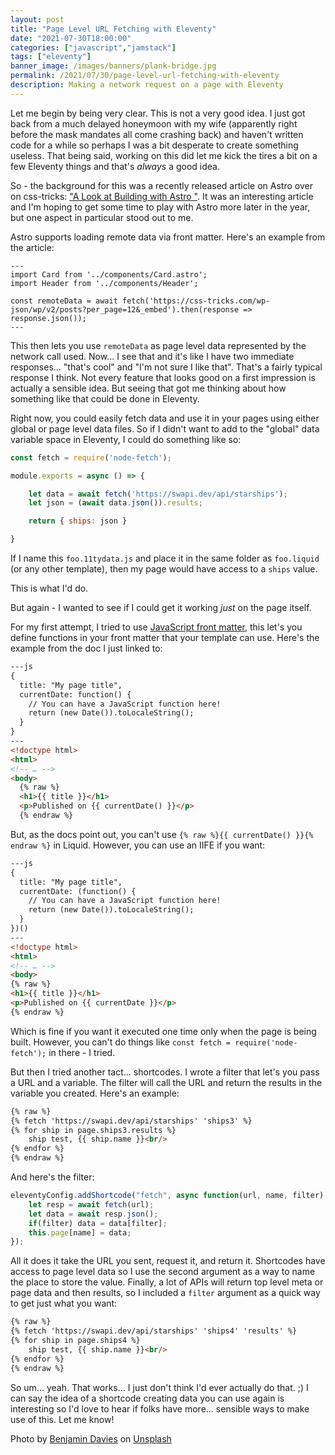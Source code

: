 ```yaml
---
layout: post
title: "Page Level URL Fetching with Eleventy"
date: "2021-07-30T18:00:00"
categories: ["javascript","jamstack"]
tags: ["eleventy"]
banner_image: /images/banners/plank-bridge.jpg
permalink: /2021/07/30/page-level-url-fetching-with-eleventy
description: Making a network request on a page with Eleventy
---
```


Let me begin by being very clear. This is not a very good idea. I just got back from a much delayed honeymoon with my wife (apparently right before the mask mandates all come crashing back) and haven't written code for a while so perhaps I was a bit desperate to create something useless. That being said, working on this did let me kick the tires a bit on a few Eleventy things and that's *always* a good idea. 

So - the background for this was a recently released article on Astro over on css-tricks: ["A Look at Building with Astro
"](https://css-tricks.com/a-look-at-building-with-astro/). It was an interesting article and I'm hoping to get some time to play with Astro more later in the year, but one aspect in particular stood out to me.

Astro supports loading remote data via front matter. Here's an example from the article:

```
---
import Card from '../components/Card.astro';
import Header from '../components/Header';

const remoteData = await fetch('https://css-tricks.com/wp-json/wp/v2/posts?per_page=12&_embed').then(response => response.json());
---
```

This then lets you use `remoteData` as page level data represented by the network call used. Now... I see that and it's like I have two immediate responses... "that's cool" and "I'm not sure I like that". That's a fairly typical response I think. Not every feature that looks good on a first impression is actually a sensible idea. But seeing that got me thinking about how something like that could be done in Eleventy.

Right now, you could easily fetch data and use it in your pages using either global or page level data files. So if I didn't want to add to the "global" data variable space in Eleventy, I could do something like so:

```js
const fetch = require('node-fetch');

module.exports = async () => {

	let data = await fetch('https://swapi.dev/api/starships');
	let json = (await data.json()).results;

	return { ships: json }

}
```

If I name this `foo.11tydata.js` and place it in the same folder as `foo.liquid` (or any other template), then my page would have access to a `ships` value. 

This is what I'd do.

But again - I wanted to see if I could get it working *just* on the page itself.

For my first attempt, I tried to use [JavaScript front matter](https://www.11ty.dev/docs/data-frontmatter/#javascript-front-matter), this let's you define functions in your front matter that your template can use. Here's the example from the doc I just linked to:

```html
---js
{
  title: "My page title",
  currentDate: function() {
    // You can have a JavaScript function here!
    return (new Date()).toLocaleString();
  }
}
---
<!doctype html>
<html>
<!-- … -->
<body>
  {% raw %}
  <h1>{{ title }}</h1>
  <p>Published on {{ currentDate() }}</p>
  {% endraw %}
```

But, as the docs point out, you can't use `{% raw %}{{ currentDate() }}{% endraw %}` in Liquid. However, you can use an IIFE if you want:

```html
---js
{
  title: "My page title",
  currentDate: (function() {
    // You can have a JavaScript function here!
    return (new Date()).toLocaleString();
  }
})()
---
<!doctype html>
<html>
<!-- … -->
<body>
{% raw %}
<h1>{{ title }}</h1>
<p>Published on {{ currentDate }}</p>
{% endraw %}
```

Which is fine if you want it executed one time only when the page is being built. However, you can't do things like `const fetch = require('node-fetch');` in there - I tried. 

But then I tried another tact... shortcodes. I wrote a filter that let's you pass a URL and a variable. The filter will call the URL and return the results in the variable you created. Here's an example:

```html
{% raw %}
{% fetch 'https://swapi.dev/api/starships' 'ships3' %}
{% for ship in page.ships3.results %}
    ship test, {{ ship.name }}<br/>
{% endfor %}
{% endraw %}
```

And here's the filter:

```js
eleventyConfig.addShortcode("fetch", async function(url, name, filter) {
    let resp = await fetch(url);
    let data = await resp.json();
    if(filter) data = data[filter];
    this.page[name] = data;
});
```

All it does it take the URL you sent, request it, and return it. Shortcodes have access to page level data so I use the second argument as a way to name the place to store the value. Finally, a lot of APIs will return top level meta or page data and then results, so I included a `filter` argument as a quick way to get just what you want:

```html
{% raw %}
{% fetch 'https://swapi.dev/api/starships' 'ships4' 'results' %}
{% for ship in page.ships4 %}
    ship test, {{ ship.name }}<br/>
{% endfor %}
{% endraw %}
```

So um... yeah. That works... I just don't think I'd ever actually do that. ;) I can say the idea of a shortcode creating data you can use again is interesting so I'd love to hear if folks have more... sensible ways to make use of this. Let me know!

Photo by <a href="https://unsplash.com/@bendavisual?utm_source=unsplash&utm_medium=referral&utm_content=creditCopyText">Benjamin Davies</a> on <a href="https://unsplash.com/s/photos/dangerous?utm_source=unsplash&utm_medium=referral&utm_content=creditCopyText">Unsplash</a>
  